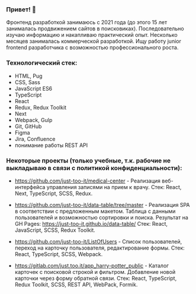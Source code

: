 ### Привет! 👋

Фронтенд разработкой занимаюсь с 2021 года (до этого 15 лет занималась продвижением сайтов в поисковиках). Последовательно изучаю информацию и накапливаю практический опыт. Несколько месяцев занималась коммерческой разработкой.
Ищу работу junior frontend разработчика с возможностью профессионального роста.

### Технологический стек:

- HTML, Pug
- CSS, Sass
- JavaScript ES6
- TypeScript
- React
- Redux, Redux Toolkit
- Next
- Webpack, Gulp
- Git, GitHub
- Figma
- Jira, Confluence
- понимание работы REST API

### Некоторые проекты (только учебные, т.к. рабочие не выкладываю в связи с политикой конфиденциальности):
- https://github.com/just-too-it/medical-center - Реализация веб-интерфейса управления записями на прием к врачу. 
Стек: React, Next, TypeScript, SCSS, Redux.

- https://github.com/just-too-it/data-table/tree/master - Реализация SPA в соответствии с предложенным макетом. Таблица с данными пользователей и возможностью сортировки и поиска. Результат на GH Pages: https://just-too-it.github.io/data-table/
Стек: React, JavaScript, SCSS, Redux Toolkit.

- https://github.com/just-too-it/ListOfUsers - Список пользователей, переход на карточку пользователя, редактирование формы. 
Стек: React, TypeScript, SCSS, Webpack.

- https://gitlab.com/just.too.it/app_harry-potter_public - Каталог карточек с поисковой строкой и фильтром. Добавление новой карточки через форму обратной связи. 
Стек: React, TypeScript, Redux Toolkit, SCSS, REST API, WebPack, Formik.
